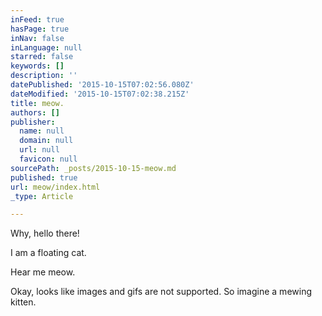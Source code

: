 ```yaml
---
inFeed: true
hasPage: true
inNav: false
inLanguage: null
starred: false
keywords: []
description: ''
datePublished: '2015-10-15T07:02:56.080Z'
dateModified: '2015-10-15T07:02:38.215Z'
title: meow.
authors: []
publisher:
  name: null
  domain: null
  url: null
  favicon: null
sourcePath: _posts/2015-10-15-meow.md
published: true
url: meow/index.html
_type: Article

---
```

Why, hello there!

I am a floating cat.

Hear me meow.

Okay, looks like images and gifs are not supported. So imagine a mewing kitten.